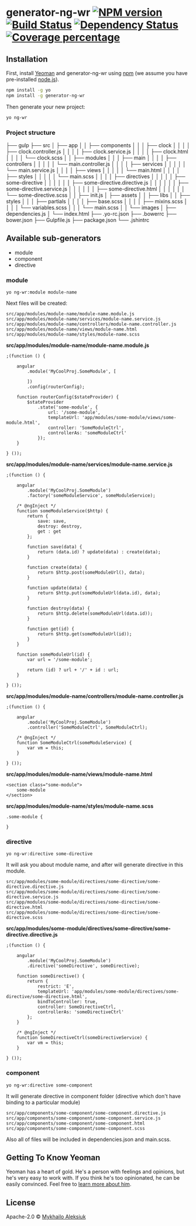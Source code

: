 # generator-ng-wr [![NPM version][npm-image]][npm-url] [![Build Status][travis-image]][travis-url] [![Dependency Status][daviddm-image]][daviddm-url] [![Coverage percentage][coveralls-image]][coveralls-url]
> 

## Installation

First, install [Yeoman](http://yeoman.io) and generator-ng-wr using [npm](https://www.npmjs.com/) (we assume you have pre-installed [node.js](https://nodejs.org/)).

```bash
npm install -g yo
npm install -g generator-ng-wr
```

Then generate your new project:

```bash
yo ng-wr
```

### Project structure
├── gulp
├── src
│   ├── app
│   │   ├── components
│   │   │   ├── clock
│   │   │   │   ├── clock.controller.js
│   │   │   │   ├── clock.service.js
│   │   │   │   ├── clock.html
│   │   │   │   └── clock.scss
│   │   ├── modules
│   │   │   ├── main
│   │   │   │   ├── controllers
│   │   │   │   │   └── main.controller.js
│   │   │   │   ├── services
│   │   │   │   │   └── main.service.js
│   │   │   │   ├── views
│   │   │   │   │   └── main.html
│   │   │   │   ├── styles
│   │   │   │   │   └── main.scss
│   │   │   │   ├── directives
│   │   │   │   │   ├── some-directive
│   │   │   │   │   │   ├── some-directive.directive.js
│   │   │   │   │   │   ├── some-directive.service.js
│   │   │   │   │   │   ├── some-directive.html
│   │   │   │   │   │   └── some-directive.scss
│   │   ├── init.js
│   ├── assets
│   │   ├── libs
│   │   ├── styles
│   │   │   ├── partials
│   │   │   │   ├── base.scss
│   │   │   │   ├── mixins.scss
│   │   │   │   └── variables.scss
│   │   │   └── main.scss
│   │   └── images
│   ├── dependencies.js
│   └── index.html
├── .yo-rc.json
├── .bowerrc
├── bower.json
├── Gulpfile.js
├── package.json
└── .jshintrc

## Available sub-generators
- module
- component
- directive

### module
```
yo ng-wr:module module-name
```
Next files will be created:
```
src/app/modules/module-name/module-name.module.js
src/app/modules/module-name/services/module-name.service.js
src/app/modules/module-name/controllers/module-name.controller.js
src/app/modules/module-name/views/module-name.html
src/app/modules/module-name/styles/module-name.scss
```

**src/app/modules/module-name/module-name.module.js**
```
;(function () {

    angular
        .module('MyCoolProj.SomeModule', [

        ])
        .config(routerConfig);

    function routerConfig($stateProvider) {
        $stateProvider
            .state('some-module', {
                url: '/some-module',
                templateUrl: 'app/modules/some-module/views/some-module.html',
                controller: 'SomeModuleCtrl',
                controllerAs: 'someModuleCtrl'
            });
    }

} ());
```

**src/app/modules/module-name/services/module-name.service.js**
```
;(function () {

    angular
        .module('MyCoolProj.SomeModule')
        .factory('someModuleService', someModuleService);

    /* @ngInject */
    function someModuleService($http) {
        return {
            save: save,
            destroy: destroy,
            get : get
        };

        function save(data) {
            return (data.id) ? update(data) : create(data);
        }

        function create(data) {
            return $http.post(someModuleUrl(), data);
        }

        function update(data) {
            return $http.put(someModuleUrl(data.id), data);
        }

        function destroy(data) {
            return $http.delete(someModuleUrl(data.id));
        }

        function get(id) {
            return $http.get(someModuleUrl(id));
        }
    }

    function someModuleUrl(id) {
        var url = '/some-module';

        return (id) ? url + '/' + id : url;
    }

} ());
```

**src/app/modules/module-name/controllers/module-name.controller.js**
```
;(function () {

    angular
        .module('MyCoolProj.SomeModule')
        .controller('SomeModuleCtrl', SomeModuleCtrl);

    /* @ngInject */
    function SomeModuleCtrl(someModuleService) {
        var vm = this;
    }

} ());
```

**src/app/modules/module-name/views/module-name.html**
```
<section class="some-module">
    some-module
</section>
```

**src/app/modules/module-name/styles/module-name.scss**
```
.some-module {

}
```

### directive
```
yo ng-wr:directive some-directive
```

It will ask you about module name, and after will generate directive in this module.

```
src/app/modules/some-module/directives/some-directive/some-directive.directive.js
src/app/modules/some-module/directives/some-directive/some-directive.service.js
src/app/modules/some-module/directives/some-directive/some-directive.html
src/app/modules/some-module/directives/some-directive/some-directive.scss
```

**src/app/modules/some-module/directives/some-directive/some-directive.directive.js**
```
;(function () {

    angular
        .module('MyCoolProj.SomeModule')
        .directive('someDirective', someDirective);

    function someDirective() {
        return {
            restrict: 'E',
            templateUrl: 'app/modules/some-module/directives/some-directive/some-directive.html',
            bindToController: true,
            controller: SomeDirectiveCtrl,
            controllerAs: 'someDirectiveCtrl'
        };
    }

    /* @ngInject */
    function SomeDirectiveCtrl(someDirectiveService) {
        var vm = this;
    }

} ());
```

### component
```
yo ng-wr:directive some-component
```

It will generate directive in component folder (directive which don't have binding to a particular module)

```
src/app/components/some-component/some-component.directive.js
src/app/components/some-component/some-component.service.js
src/app/components/some-component/some-component.html
src/app/components/some-component/some-component.scss
```

Also all of files will be included in dependencies.json and main.scss.


## Getting To Know Yeoman

Yeoman has a heart of gold. He&#39;s a person with feelings and opinions, but he&#39;s very easy to work with. If you think he&#39;s too opinionated, he can be easily convinced. Feel free to [learn more about him](http://yeoman.io/).

## License

Apache-2.0 © [Mykhailo Aleksiuk]()


[npm-image]: https://badge.fury.io/js/generator-ng-wr.svg
[npm-url]: https://npmjs.org/package/generator-ng-wr
[travis-image]: https://travis-ci.org/aleksuk/generator-ng-wr.svg?branch=master
[travis-url]: https://travis-ci.org/aleksuk/generator-ng-wr
[daviddm-image]: https://david-dm.org/aleksuk/generator-ng-wr.svg?theme=shields.io
[daviddm-url]: https://david-dm.org/aleksuk/generator-ng-wr
[coveralls-image]: https://coveralls.io/repos/aleksuk/generator-ng-wr/badge.svg
[coveralls-url]: https://coveralls.io/r/aleksuk/generator-ng-wr
